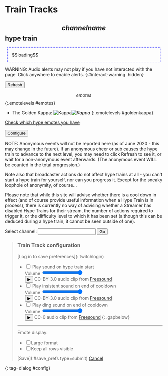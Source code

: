 # Train Tracks
## $$channelname$$ hype train

<div id=hypeinfo><p id=status>$$loading$$</p></div>

WARNING: Audio alerts may not play if you have not interacted with the page.
Click anywhere to enable alerts.
{:#interact-warning .hidden}

<button type=button id=refresh>Refresh</button>

$$emotes$$
{:.emotelevels #emotes}

<!-- -->

* The Golden Kappa: ![Kappa](https://static-cdn.jtvnw.net/emoticons/v2/80393/default/light/1.0)*![Kappa](https://static-cdn.jtvnw.net/emoticons/v2/80393/default/light/3.0)*
{:.emotelevels #goldenkappa}

[Check which hype emotes you have](/checklist)

<button type=button id=configure>Configure</button>

NOTE: Anonymous events will not be reported here (as of June 2020 - this may
change in the future). If an anonymous cheer or sub causes the hype train to
advance to the next level, you may need to click Refresh to see it, or wait
for a non-anonymous event afterwards. (The anonymous event WILL be counted in
the total progression.)

Note also that broadcaster actions do not affect hype trains at all - you can't
start a hype train for yourself, nor can you progress it. Except for the sneaky
loophole of anonymity, of course...

Please note that while this site will advise whether there is a cool down in
effect (and of course provide useful information when a Hype Train is in process),
there is currently no way of advising whether a Streamer has disabled Hype Trains
for their stream, the number of actions required to trigger it, or the difficulty
level to which it has been set (although this can be deduced during a hype train,
it cannot be seen outside of one).

<form method=get action=hypetrain>
<label>Select channel: <input name=for></label>
<input type=submit value="Go">
</form>

<style>
@import url('https://fonts.googleapis.com/css2?family=Inter&display=swap');
#hypeinfo {font-family: 'Inter', sans-serif;}
.countdown a {
	color: black;
	text-decoration: none;
}
.countdown a:after {
	content: "?";
	font-family: sans-serif;
	display: inline-block;
	text-align: center;
	font-size: 0.8em;
	line-height: 0.8em;
	border-radius: 50%;
	margin-left: 6px;
	padding: 0.13em 0.2em 0.09em 0.2em;
	border: 1px solid;
}

.emotelevels li:before {content: "Pending: ";}
.emotelevels li.available:before {content: "Earnable: ";}
.emotelevels li.next:before {content: "Next goal: ";}
#emotes li:last-of-type:before {content: "";} /* The last row isn't a single level */
body:not(.emotes_allrows) #emotes li:not(.next):not(.available) {display: none;}

/* During a golden kappa train, hide the regular emotes and just show the one row with one emote. */
#goldenkappa {display: none;}
[data-hypetype=golden_kappa] #goldenkappa {display: block;}
[data-hypetype=golden_kappa] #emotes {display: none;}

/* Show a larger version of the emotes on hover */
.emotelevels em {
	position: relative;
	width: 0; height: 0;
}
.emotelevels em:nth-of-type(1) {left: 30px;} /* Manually do the calculations :( */
.emotelevels em:nth-of-type(2) {left: 60px;}
.emotelevels em:nth-of-type(3) {left: 90px;}
.emotelevels em:nth-of-type(4) {left: 120px;}
.emotelevels em:nth-of-type(5) {left: 150px;}
.emotelevels em:nth-of-type(6) {left: 180px;}
.emotelevels em:nth-of-type(7) {left: 210px;}
.emotelevels em:nth-of-type(8) {left: 240px;}
.emotelevels em:nth-of-type(9) {left: 270px;}
.emotelevels em:nth-of-type(10) {left: 300px;}
.emotelevels em:nth-of-type(11) {left: 330px;}
.emotelevels em img {
	display: none;
	position: absolute;
	background: white;
	border: 2px solid black;
	box-shadow: 5px 5px 10px 0px cyan;
	padding: 2px;
	margin: 2px;
}
.emotelevels img:hover + em img {display: block;}

/* With class emotes_large, show those larger-format ones instead of the small ones. No hover. */
.emotes_large .emotelevels img {display: none;}
.emotes_large .emotelevels li {height: 280px;}
.emotes_large .emotelevels li:last-of-type {height: 140px;} /* The last row (or the only row for Golden Kappa) doesn't need to wrap */
.emotes_large .emotelevels em img {display: block; box-shadow: none; border: none;}
.emotes_large .emotelevels em:nth-of-type(1) {left: 0px;} /* Reposition since we have to do it manually anyway :( */
.emotes_large .emotelevels em:nth-of-type(2) {left: 125px;}
.emotes_large .emotelevels em:nth-of-type(3) {left: 250px;}
.emotes_large .emotelevels em:nth-of-type(4) {left: 375px;}
.emotes_large .emotelevels em:nth-of-type(5) {left: 500px;}
.emotes_large .emotelevels em:nth-of-type(6) {left: 625px;}
/* If Twitch rolls out a twelfth emote for each row, reset these to start at zero instead of staggering them. */
.emotes_large .emotelevels em:nth-of-type(7) {top: 118px; left: 62.5px;}
.emotes_large .emotelevels em:nth-of-type(8) {top: 118px; left: 187.5px;}
.emotes_large .emotelevels em:nth-of-type(9) {top: 118px; left: 312.5px;}
.emotes_large .emotelevels em:nth-of-type(10) {top: 118px; left: 437.5px;}
.emotes_large .emotelevels em:nth-of-type(11) {top: 118px; left: 562.5px;}

audio {display: none;}
#config ul.gapbelow li {margin-bottom: 1.5em;}
#interact-warning {
	background: #ffff88;
	border: 3px solid #ffaa00;
	width: max-content;
	padding: 0.5em;
}
#interact-warning.hidden {display: none;}

#infopopup {max-width: 680px;}

#hypeinfo p {
	padding: 1em;
	margin: 0.5em;
	max-width: 40em;
	border: 1px dashed blue;
}
</style>

> ### Train Track configuration <!-- that sounds like something completely different -->
> <form id=configform>
> [Log in to save preferences](:.twitchlogin)
>
> * <label><input type=checkbox name=use_start> Play sound on hype train start</label><br>
>   Volume <input type=range name=vol_start value=100><br>
>   <button type=button class="play" id="play_start">&#x25b6;</button>
>   CC-BY-3.0 audio clip from [Freesound](https://freesound.org/people/ecodios/sounds/119963/)
> * <label><input type=checkbox name=use_insistent> Play insistent sound on end of cooldown</label><br>
>   Volume <input type=range name=vol_insistent value=100><br>
>   <button type=button class="play" id="play_insistent">&#x25b6;</button>
>   CC-BY-3.0 audio clip from [Freesound](https://freesound.org/people/tim.kahn/sounds/22627/)
> * <label><input type=checkbox name=use_ding> Play ding sound on end of cooldown</label><br>
>   Volume <input type=range name=vol_ding value=100><br>
>   <button type=button class="play" id="play_ding">&#x25b6;</button>
>   CC-0 audio clip from [Freesound](https://freesound.org/people/ccr_fs/sounds/484718/)
> {: .gapbelow}
>
> <hr>
>
> Emote display:
> * <label><input type=checkbox name=emotes_large>Large format</label>
> * <label><input type=checkbox name=emotes_allrows>Keep all rows visible</label>
>
> [Save](:#save_prefs type=submit) [Cancel](:.dialog_close)
> </form>
{: tag=dialog #config}

<dialog id=infopopup><button type=button class=dialog_cancel>x</button><div></div></dialog>

<audio id=sfx_start controls src="/static/whistle.flac" preload="none"></audio>
<audio id=sfx_insistent controls src="/static/insistent.flac" preload="none"></audio>
<audio id=sfx_ding controls src="/static/ding.mp3" preload="none"></audio>
